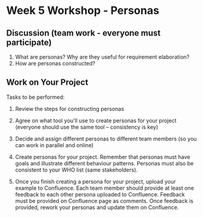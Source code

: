 # Week 5 Workshop - Personas

## Discussion (team work - everyone must participate)

1.  What are personas? Why are they useful for requirement elaboration?
2.	How are personas constructed?

## Work on Your Project

Tasks to be performed:

1.	Review the steps for constructing personas

2.	Agree on what tool you’ll use to create personas for your project (everyone should use the same tool – consistency is key)

3.	Decide and assign different personas to different team members (so you can work in parallel and online)

4.	Create personas for your project. Remember that personas must have goals and illustrate different behaviour patterns. Personas must also be consistent to your WHO list (same stakeholders). 

5.	Once you finish creating a persona for your project, upload your example to Confluence. Each team member should provide at least one feedback to each other persona uploaded to Confluence. Feedback must be provided on Confluence page as comments. Once feedback is provided, rework your personas and update them on Confluence.

